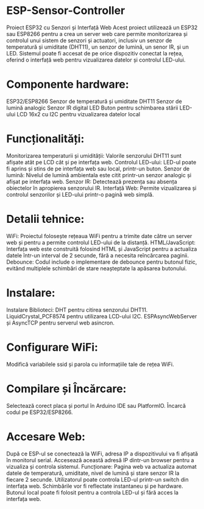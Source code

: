   # ESP-Sensor-Controller
 Proiect ESP32  cu Senzori și Interfață Web
Acest proiect utilizează un ESP32 sau ESP8266 pentru a crea un server web care permite monitorizarea și controlul unui sistem de senzori și actuatori, inclusiv un senzor de temperatură și umiditate (DHT11), un senzor de lumină, un senor IR, și un LED. Sistemul poate fi accesat de pe orice dispozitiv conectat la rețea, oferind o interfață web pentru vizualizarea datelor și controlul LED-ului.

   # Componente hardware:
ESP32/ESP8266
Senzor de temperatură și umiditate DHT11
Senzor de lumină analogic
Senzor IR digital
LED
Buton pentru schimbarea stării LED-ului
LCD 16x2 cu I2C pentru vizualizarea datelor local
   # Funcționalități:
Monitorizarea temperaturii și umidității: Valorile senzorului DHT11 sunt afișate atât pe LCD cât și pe interfața web.
Controlul LED-ului: LED-ul poate fi aprins și stins de pe interfața web sau local, printr-un buton.
Senzor de lumină: Nivelul de lumină ambientala este citit printr-un senzor analogic și afișat pe interfața web.
Senzor IR: Detectează prezența sau absența obiectelor în apropierea senzorului IR.
Interfață Web: Permite vizualizarea și controlul senzorilor și LED-ului printr-o pagină web simplă.
   # Detalii tehnice:
WiFi: Proiectul folosește rețeaua WiFi pentru a trimite date către un server web și pentru a permite controlul LED-ului de la distanță.
HTML/JavaScript: Interfața web este construită folosind HTML și JavaScript pentru a actualiza datele într-un interval de 2 secunde, fără a necesita reîncărcarea paginii.
Debounce: Codul include o implementare de debounce pentru butonul fizic, evitând multiplele schimbări de stare neașteptate la apăsarea butonului.
#  Instalare:
  Instalare Biblioteci:
DHT pentru citirea senzorului DHT11.
LiquidCrystal_PCF8574 pentru utilizarea LCD-ului I2C.
ESPAsyncWebServer și AsyncTCP pentru serverul web asincron.
 # Configurare WiFi:
Modifică variabilele ssid și parola cu informațiile tale de rețea WiFi.
 # Compilare și Încărcare:
Selectează corect placa și portul în Arduino IDE sau PlatformIO.
Încarcă codul pe ESP32/ESP8266.
 # Accesare Web:
După ce ESP-ul se conectează la WiFi, adresa IP a dispozitivului va fi afișată în monitorul serial. Accesează această adresă IP dintr-un browser pentru a vizualiza și controla sistemul.
  Funcționare:
Pagina web va actualiza automat datele de temperatură, umiditate, nivel de lumină și stare senzor IR la fiecare 2 secunde.
Utilizatorul poate controla LED-ul printr-un switch din interfața web. Schimbările vor fi reflectate instantaneu și pe hardware.
Butonul local poate fi folosit pentru a controla LED-ul și fără acces la interfața web.
